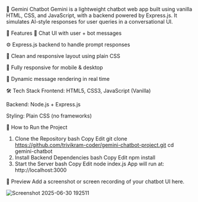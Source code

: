 🤖 Gemini Chatbot
Gemini is a lightweight chatbot web app built using vanilla HTML, CSS, and JavaScript, with a backend powered by Express.js. It simulates AI-style responses for user queries in a conversational UI.

🧠 Features
💬 Chat UI with user + bot messages

⚙️ Express.js backend to handle prompt responses

🎨 Clean and responsive layout using plain CSS

📱 Fully responsive for mobile & desktop

🔄 Dynamic message rendering in real time

🛠️ Tech Stack
Frontend: HTML5, CSS3, JavaScript (Vanilla)

Backend: Node.js + Express.js

Styling: Plain CSS (no frameworks)

🚀 How to Run the Project
1. Clone the Repository
bash
Copy
Edit
git clone https://github.com/trivikram-coder/gemini-chatbot-project.git
cd gemini-chatbot
2. Install Backend Dependencies
bash
Copy
Edit
npm install
3. Start the Server
bash
Copy
Edit
node index.js
App will run at: http://localhost:3000

📸 Preview
Add a screenshot or screen recording of your chatbot UI here.

![Screenshot 2025-06-30 192511](https://github.com/user-attachments/assets/c9c7b0f5-d400-4e97-b685-304318a73398)

